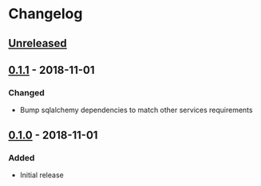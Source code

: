 # Changelog

## [Unreleased][]

[Unreleased]: https://github.com/chaostoolkit/chaosplatform-scheduling/compare/0.1.0...HEAD

## [0.1.1][] - 2018-11-01

[0.1.1]: https://github.com/chaostoolkit/chaosplatform-scheduling/compare/0.1.0...0.1.1

### Changed

-   Bump sqlalchemy dependencies to match other services requirements

## [0.1.0][] - 2018-11-01

[0.1.0]: https://github.com/chaostoolkit/chaosplatform-scheduling/tree/0.1.0

### Added

-   Initial release